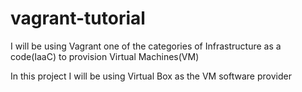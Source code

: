 # vagrant-tutorial

I will be using Vagrant one of the categories of Infrastructure as a code(IaaC)
to provision Virtual Machines(VM)

In this project I will be using Virtual Box as the VM software provider
